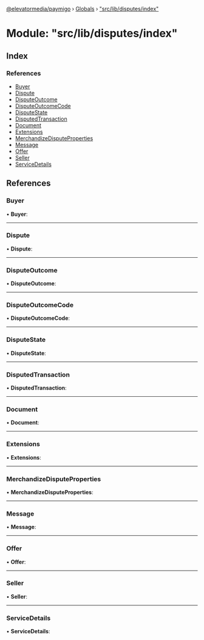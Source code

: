 [@elevatormedia/paymigo](../README.md) › [Globals](../globals.md) › ["src/lib/disputes/index"](_src_lib_disputes_index_.md)

# Module: "src/lib/disputes/index"

## Index

### References

-   [Buyer](_src_lib_disputes_index_.md#buyer)
-   [Dispute](_src_lib_disputes_index_.md#dispute)
-   [DisputeOutcome](_src_lib_disputes_index_.md#disputeoutcome)
-   [DisputeOutcomeCode](_src_lib_disputes_index_.md#disputeoutcomecode)
-   [DisputeState](_src_lib_disputes_index_.md#disputestate)
-   [DisputedTransaction](_src_lib_disputes_index_.md#disputedtransaction)
-   [Document](_src_lib_disputes_index_.md#document)
-   [Extensions](_src_lib_disputes_index_.md#extensions)
-   [MerchandizeDisputeProperties](_src_lib_disputes_index_.md#merchandizedisputeproperties)
-   [Message](_src_lib_disputes_index_.md#message)
-   [Offer](_src_lib_disputes_index_.md#offer)
-   [Seller](_src_lib_disputes_index_.md#seller)
-   [ServiceDetails](_src_lib_disputes_index_.md#servicedetails)

## References

### Buyer

• **Buyer**:

---

### Dispute

• **Dispute**:

---

### DisputeOutcome

• **DisputeOutcome**:

---

### DisputeOutcomeCode

• **DisputeOutcomeCode**:

---

### DisputeState

• **DisputeState**:

---

### DisputedTransaction

• **DisputedTransaction**:

---

### Document

• **Document**:

---

### Extensions

• **Extensions**:

---

### MerchandizeDisputeProperties

• **MerchandizeDisputeProperties**:

---

### Message

• **Message**:

---

### Offer

• **Offer**:

---

### Seller

• **Seller**:

---

### ServiceDetails

• **ServiceDetails**:

